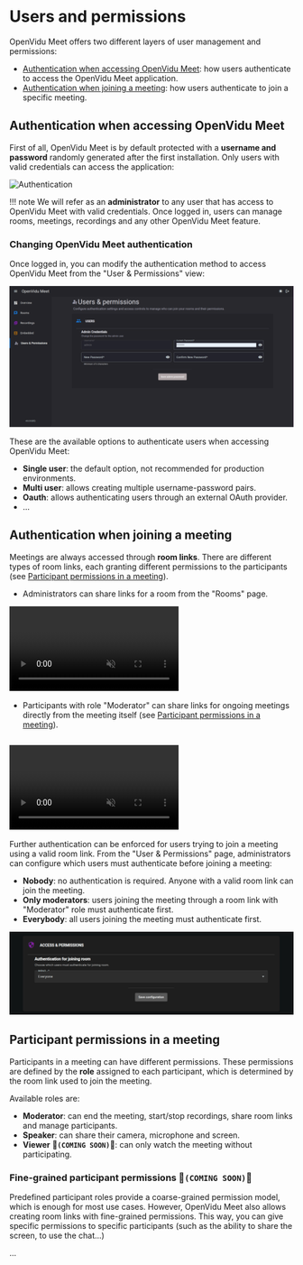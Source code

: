 # Users and permissions

OpenVidu Meet offers two different layers of user management and permissions:

- [Authentication when accessing OpenVidu Meet](#authentication-when-accessing-openvidu-meet): how users authenticate to access the OpenVidu Meet application.
- [Authentication when joining a meeting](#authentication-when-joining-a-meeting): how users authenticate to join a specific meeting.

## Authentication when accessing OpenVidu Meet

First of all, OpenVidu Meet is by default protected with a **username and password** randomly generated after the first installation. Only users with valid credentials can access the application:

![Authentication](../../../assets/images/meet/users-and-permissions/login.png)

!!! note
    We will refer as an **administrator** to any user that has access to OpenVidu Meet with valid credentials. Once logged in, users can manage rooms, meetings, recordings and any other OpenVidu Meet feature.

### Changing OpenVidu Meet authentication

Once logged in, you can modify the authentication method to access OpenVidu Meet from the "User & Permissions" view:

![Change authentication](../../../assets/images/meet/users-and-permissions/change-authentication.png)

These are the available options to authenticate users when accessing OpenVidu Meet:

- **Single user**: the default option, not recommended for production environments.
- **Multi user**: allows creating multiple username-password pairs.
- **Oauth**: allows authenticating users through an external OAuth provider.
- ...

## Authentication when joining a meeting

Meetings are always accessed through **room links**. There are different types of room links, each granting different permissions to the participants (see [Participant permissions in a meeting](#participant-permissions-in-a-meeting)).

- Administrators can share links for a room from the "Rooms" page.

<video class="round-corners" src="../../../assets/videos/meet/share-room-link-from-console.mp4" defer muted playsinline autoplay loop async></video>

- Participants with role "Moderator" can share links for ongoing meetings directly from the meeting itself (see [Participant permissions in a meeting](#participant-permissions-in-a-meeting)).

<video class="round-corners" src="../../../assets/videos/meet/meet-share-link.mp4" defer muted playsinline autoplay loop async style="margin-top: 1em"></video>

Further authentication can be enforced for users trying to join a meeting using a valid room link. From the "User & Permissions" page, administrators can configure which users must authenticate before joining a meeting:

- **Nobody**: no authentication is required. Anyone with a valid room link can join the meeting.
- **Only moderators**: users joining the meeting through a room link with "Moderator" role must authenticate first.
- **Everybody**: all users joining the meeting must authenticate first.

![Authentication when joining a meeting](../../../assets/images/meet/users-and-permissions/authentication-to-join-meeting.png)

## Participant permissions in a meeting

Participants in a meeting can have different permissions. These permissions are defined by the **role** assigned to each participant, which is determined by the room link used to join the meeting.

Available roles are:

- **Moderator**: can end the meeting, start/stop recordings, share room links and manage participants.
- **Speaker**: can share their camera, microphone and screen.
- **Viewer** **:hammer:`(COMING SOON)`:hammer:**: can only watch the meeting without participating.

### Fine-grained participant permissions **:hammer:`(COMING SOON)`:hammer:**

Predefined participant roles provide a coarse-grained permission model, which is enough for most use cases. However, OpenVidu Meet also allows creating room links with fine-grained permissions. This way, you can give specific permissions to specific participants (such as the ability to share the screen, to use the chat...)

...